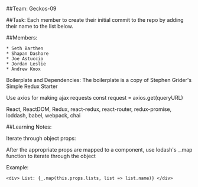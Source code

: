 ##Team: 
Geckos-09


##Task: 
Each member to create their initial commit to the repo by adding their name to the list below.

##Members:

	* Seth Barthen
	* Shapan Dashore
	* Joe Astuccio
	* Jordan Leslie
	* Andrew Knox

Boilerplate and Dependencies: The boilerplate is a copy of Stephen Grider's Simple Redux Starter

Use axios for making ajax requests
	const request = axios.get(queryURL)
	
React, ReactDOM, Redux, react-redux, react-router, redux-promise, loddash, babel, webpack, chai

##Learning Notes: 

Iterate through object props: 

After the appropriate props are mapped to a component,
use lodash's _.map function to iterate through the object

Example:
```
<div> List: {_.map(this.props.lists, list => list.name)} </div>
```

